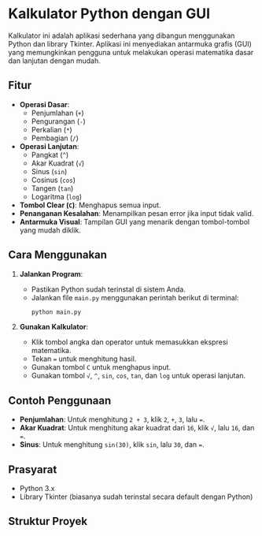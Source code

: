 # Kalkulator Python dengan GUI

Kalkulator ini adalah aplikasi sederhana yang dibangun menggunakan Python dan library Tkinter. Aplikasi ini menyediakan antarmuka grafis (GUI) yang memungkinkan pengguna untuk melakukan operasi matematika dasar dan lanjutan dengan mudah.

## Fitur

- **Operasi Dasar**:
  - Penjumlahan (`+`)
  - Pengurangan (`-`)
  - Perkalian (`*`)
  - Pembagian (`/`)
- **Operasi Lanjutan**:
  - Pangkat (`^`)
  - Akar Kuadrat (`√`)
  - Sinus (`sin`)
  - Cosinus (`cos`)
  - Tangen (`tan`)
  - Logaritma (`log`)
- **Tombol Clear (`C`)**: Menghapus semua input.
- **Penanganan Kesalahan**: Menampilkan pesan error jika input tidak valid.
- **Antarmuka Visual**: Tampilan GUI yang menarik dengan tombol-tombol yang mudah diklik.

## Cara Menggunakan

1. **Jalankan Program**:

   - Pastikan Python sudah terinstal di sistem Anda.
   - Jalankan file `main.py` menggunakan perintah berikut di terminal:
     ```bash
     python main.py
     ```

2. **Gunakan Kalkulator**:
   - Klik tombol angka dan operator untuk memasukkan ekspresi matematika.
   - Tekan `=` untuk menghitung hasil.
   - Gunakan tombol `C` untuk menghapus input.
   - Gunakan tombol `√`, `^`, `sin`, `cos`, `tan`, dan `log` untuk operasi lanjutan.

## Contoh Penggunaan

- **Penjumlahan**: Untuk menghitung `2 + 3`, klik `2`, `+`, `3`, lalu `=`.
- **Akar Kuadrat**: Untuk menghitung akar kuadrat dari `16`, klik `√`, lalu `16`, dan `=`.
- **Sinus**: Untuk menghitung `sin(30)`, klik `sin`, lalu `30`, dan `=`.

## Prasyarat

- Python 3.x
- Library Tkinter (biasanya sudah terinstal secara default dengan Python)

## Struktur Proyek
